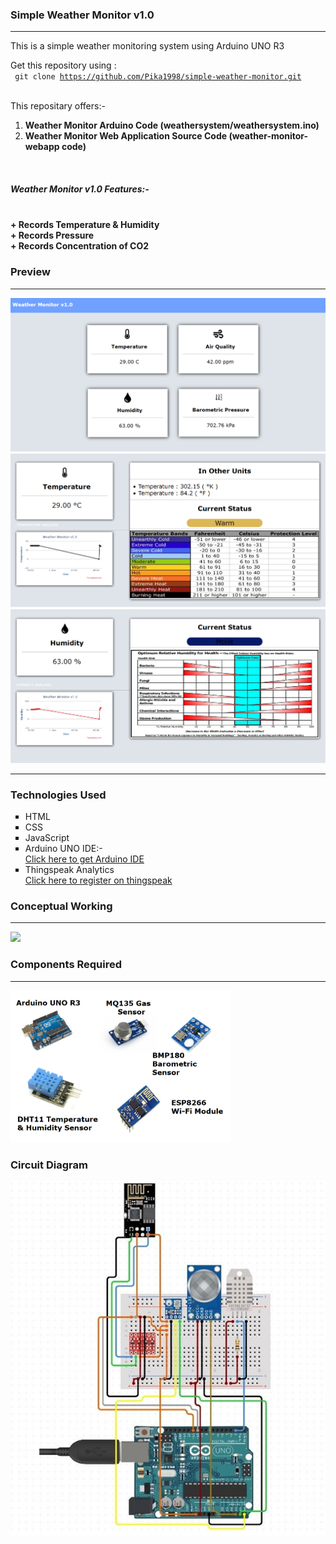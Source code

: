 <h3>Simple Weather Monitor v1.0 </h3>
<hr/>
This is a simple weather monitoring system using Arduino UNO R3 

Get this repository using : <br>
<code> git clone https://github.com/Pika1998/simple-weather-monitor.git </code>
<br>

This repositary offers:- <br>
<ol>
   <li>
      <b> Weather Monitor Arduino Code (weathersystem/weathersystem.ino) </b>
   </li>
   <li>
      <b> Weather Monitor Web Application Source Code (weather-monitor-webapp code) </b>
   </li>
   </ol>
<br>
<b>
<h5> Weather Monitor v1.0 Features:-</h5><br>
+ Records Temperature & Humidity<br>
+ Records Pressure<br>
+ Records Concentration of CO2<br>
   </b>
<h3> Preview </h3>
<hr/>
<img src="Preview/dashboard-preview.png">
<img src="Preview/temperature_details.png">
<img src="Preview/humidity_details.png">
<hr/>
<h3> Technologies Used </h3>
<ul type="square">
   <li> HTML </li>
  <li> CSS </li>
  <li> JavaScript </li>
  <li> Arduino UNO IDE:- </li>
  <a href="https://www.arduino.cc/en/Main/Software"> Click here to get Arduino IDE </a>
  <li> Thingspeak Analytics </li>
  <a href="https://thingspeak.com/"> Click here to register on thingspeak </a>
  </ul>
<h3> Conceptual Working </h3>
<hr/>
<img src="Preview/working.png">
<h3> Components Required </h3>
<hr/>
<img src="Preview/components.png" width="70%">
<h3> Circuit Diagram </h3>
<img src="Preview/circuit_diagram.png">
